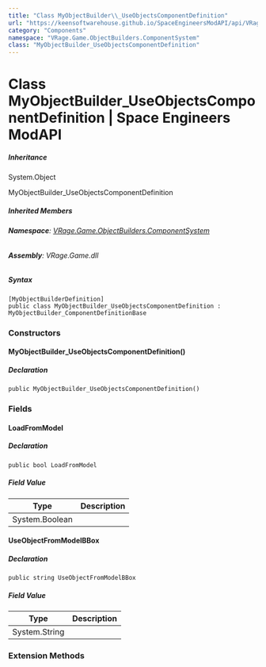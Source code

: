 ```yaml
---
title: "Class MyObjectBuilder\\_UseObjectsComponentDefinition"
url: "https://keensoftwarehouse.github.io/SpaceEngineersModAPI/api/VRage.Game.ObjectBuilders.ComponentSystem.MyObjectBuilder_UseObjectsComponentDefinition.html"
category: "Components"
namespace: "VRage.Game.ObjectBuilders.ComponentSystem"
class: "MyObjectBuilder_UseObjectsComponentDefinition"
---
```


# Class MyObjectBuilder\_UseObjectsComponentDefinition | Space Engineers ModAPI

##### Inheritance

System.Object

MyObjectBuilder\_UseObjectsComponentDefinition

##### Inherited Members

###### **Namespace**: [VRage.Game.ObjectBuilders.ComponentSystem](https://keensoftwarehouse.github.io/SpaceEngineersModAPI/api/VRage.Game.ObjectBuilders.ComponentSystem.html)

###### **Assembly**: VRage.Game.dll

##### Syntax

```
[MyObjectBuilderDefinition]
public class MyObjectBuilder_UseObjectsComponentDefinition : MyObjectBuilder_ComponentDefinitionBase
```

### Constructors

#### MyObjectBuilder\_UseObjectsComponentDefinition()

##### Declaration

```
public MyObjectBuilder_UseObjectsComponentDefinition()
```

### Fields

#### LoadFromModel

##### Declaration

```
public bool LoadFromModel
```

##### Field Value

| Type | Description |
| --- | --- |
| System.Boolean |     |

#### UseObjectFromModelBBox

##### Declaration

```
public string UseObjectFromModelBBox
```

##### Field Value

| Type | Description |
| --- | --- |
| System.String |     |

### Extension Methods